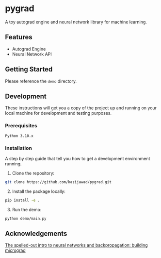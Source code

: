 # pygrad

A toy autograd engine and neural network library for machine learning.

## Features

- Autograd Engine
- Neural Network API

## Getting Started

Please reference the `demo` directory.

## Development

These instructions will get you a copy of the project up and running on your local machine for development and testing purposes.

### Prerequisites

```
Python 3.10.x
```

### Installation

A step by step guide that tell you how to get a development environment running.

1. Clone the repository:

```bash
git clone https://github.com/kazijawad/pygrad.git
```

2. Install the package locally:

```bash
pip install -e .
```

3. Run the demo:

```bash
python demo/main.py
```

## Acknowledgements

[The spelled-out intro to neural networks and backpropagation: building micrograd](https://www.youtube.com/watch?v=VMj-3S1tku0)
